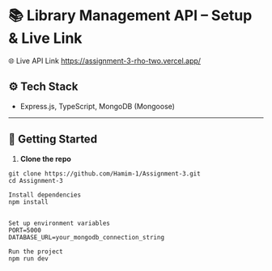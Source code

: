 # 📚 Library Management API – Setup & Live Link

🌐 Live API Link
https://assignment-3-rho-two.vercel.app/

## ⚙️ Tech Stack

- Express.js, TypeScript, MongoDB (Mongoose)

---

## 🚀 Getting Started

1. **Clone the repo**

```
git clone https://github.com/Hamim-1/Assignment-3.git
cd Assignment-3

Install dependencies
npm install


Set up environment variables
PORT=5000
DATABASE_URL=your_mongodb_connection_string

Run the project
npm run dev
